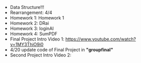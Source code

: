 - Data Structure!!!
- Rearrangement: 4/4
- Homework 1: Homework 1
- Homework 2: DRai
- Homework 3: loginAI
- Homework 4: SumPDF
- Final Project Intro Video 1: https://www.youtube.com/watch?v=1MY3ThiO9i0
- 4/20 update code of Final Project in **"groupfinal"**
- Second Project Intro Video 2:
